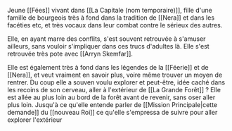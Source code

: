 Jeune [[Fées]] vivant dans [[La Capitale (nom temporaire)]], fille d'une famille de bourgeois très à fond dans la tradition de [[Nera]] et dans les facéties etc, et très vocaux dans leur combat contre le sérieux des autres.

Elle, en ayant marre des conflits, s'est souvent retrouvée à s'amuser ailleurs, sans vouloir s'impliquer dans ces trucs d'adultes là. Elle s'est retrouvée très pote avec [[Arryn Skemfar]].

Elle est également très à fond dans les légendes de la [[Féerie]] et de [[Nera]], et veut vraiment en savoir plus, voire même trouver un moyen de rentrer. Du coup elle a souven voulu explorer et peut-être, idée caché dans les recoins de son cerveau, aller à l'extérieur de [[La Grande Forêt]] ? Elle est allée au plus loin au bord de la forêt avant de revenir, sans oser aller plus loin. Jusqu'à ce qu'elle entende parler de [[Mission Principale|cette demande]] du [[nouveau Roi]] ce qu'elle s'empressa de suivre pour aller explorer l'extérieur